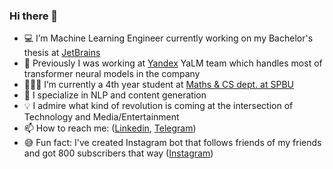 ### Hi there 👋

- 💻 I’m Machine Learning Engineer currently working on my Bachelor's thesis at [JetBrains](https://jetbrains.com/)
- 🧠 Previously I was working at [Yandex](https://yandex.com/) YaLM team which handles most of transformer neural models in the company
- 👨🏻‍🎓 I’m currently a 4th year student at [Maths & CS dept. at SPBU](https://math-cs.spbu.ru/en/)
- 🔭 I specialize in NLP and content generation
- 💡 I admire what kind of revolution is coming at the intersection of Technology and Media/Entertainment
- 📫 How to reach me: ([Linkedin](https://www.linkedin.com/in/melnikoff-oleg/), [Telegram](https://telegram.me/melnikoff_oleg))
- 😅 Fun fact: I've created Instagram bot that follows friends of my friends and got 800 subscribers that way ([Instagram](https://instagram.com/melnikoff_oleg))
